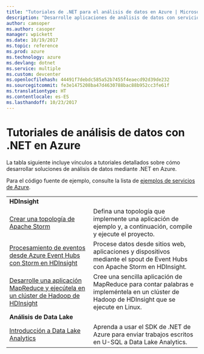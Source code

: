 ```yaml
---
title: "Tutoriales de .NET para el análisis de datos en Azure | Microsoft Docs"
description: "Desarrolle aplicaciones de análisis de datos con servicios de Microsoft Azure."
author: camsoper
ms.author: casoper
manager: wpickett
ms.date: 10/19/2017
ms.topic: reference
ms.prod: azure
ms.technology: azure
ms.devlang: dotnet
ms.service: multiple
ms.custom: devcenter
ms.openlocfilehash: 44491f7debdc585a52b7455f4eaecd92d39de232
ms.sourcegitcommit: fe3e1475208ba47d4630788bac88b952cc3fe61f
ms.translationtype: HT
ms.contentlocale: es-ES
ms.lasthandoff: 10/23/2017
---
```

# <a name="data-analytics-tutorials-with-net-on-azure"></a>Tutoriales de análisis de datos con .NET en Azure

La tabla siguiente incluye vínculos a tutoriales detallados sobre cómo desarrollar soluciones de análisis de datos mediante .NET en Azure. 

Para el código fuente de ejemplo, consulte la lista de [ejemplos de servicios de Azure](https://azure.microsoft.com/resources/samples/?platform=dotnet).

| | |
|---|---|
| **HDInsight** | |
| [Crear una topología de Apache Storm][1] | Defina una topología que implemente una aplicación de ejemplo y, a continuación, compile y ejecute el proyecto. | 
| [Procesamiento de eventos desde Azure Event Hubs con Storm en HDInsight][2] | Procese datos desde sitios web, aplicaciones y dispositivos mediante el spout de Event Hubs con Apache Storm en HDInsight.
| [Desarrolle una aplicación MapReduce y ejecútela en un clúster de Hadoop de HDInsight][3] | Cree una sencilla aplicación de MapReduce para contar palabras e impleméntela en un clúster de Hadoop de HDInsight que se ejecute en Linux. |
| **Análisis de Data Lake** | |
| [Introducción a Data Lake Analytics][4] | Aprenda a usar el SDK de .NET de Azure para enviar trabajos escritos en U-SQL a Data Lake Analytics.|


[1]: /azure/hdinsight/hdinsight-storm-develop-csharp-event-hub-topology
[2]: /azure/hdinsight/hdinsight-storm-develop-csharp-visual-studio-topology
[3]: /azure/hdinsight/hdinsight-hadoop-dotnet-csharp-mapreduce-streaming
[4]: /azure/data-lake-analytics/data-lake-analytics-get-started-net-sdk
